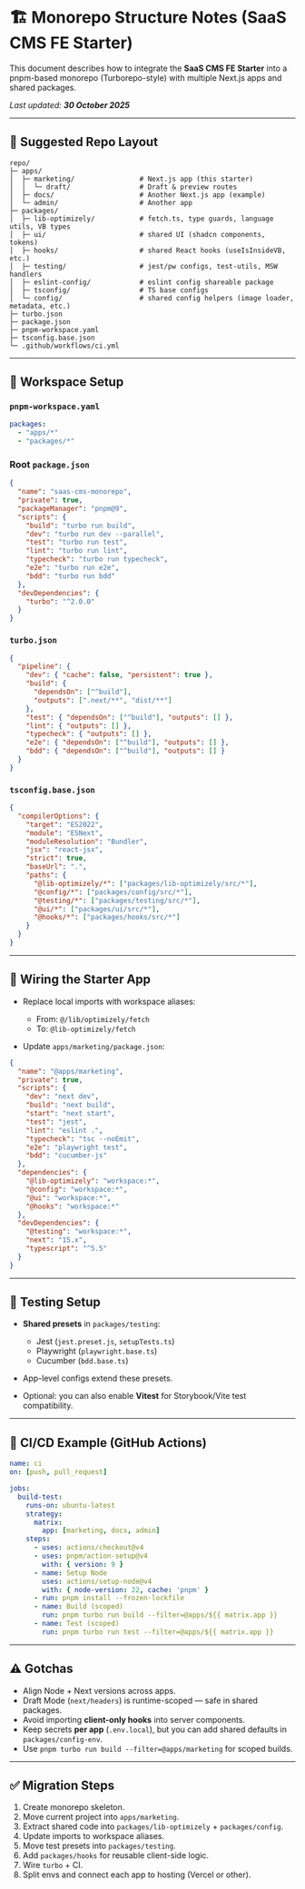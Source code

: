 # 🏗️ Monorepo Structure Notes (SaaS CMS FE Starter)

This document describes how to integrate the **SaaS CMS FE Starter** into a pnpm-based monorepo (Turborepo-style) with multiple Next.js apps and shared packages.

_Last updated: **30 October 2025**_

---

## 📁 Suggested Repo Layout

```
repo/
├─ apps/
│  ├─ marketing/                # Next.js app (this starter)
│  │  └─ draft/                 # Draft & preview routes
│  ├─ docs/                     # Another Next.js app (example)
│  └─ admin/                    # Another app
├─ packages/
│  ├─ lib-optimizely/           # fetch.ts, type guards, language utils, VB types
│  ├─ ui/                       # shared UI (shadcn components, tokens)
│  ├─ hooks/                    # shared React hooks (useIsInsideVB, etc.)
│  ├─ testing/                  # jest/pw configs, test-utils, MSW handlers
│  ├─ eslint-config/            # eslint config shareable package
│  ├─ tsconfig/                 # TS base configs
│  └─ config/                   # shared config helpers (image loader, metadata, etc.)
├─ turbo.json
├─ package.json
├─ pnpm-workspace.yaml
├─ tsconfig.base.json
└─ .github/workflows/ci.yml
```

---

## 🔌 Workspace Setup

### `pnpm-workspace.yaml`
```yaml
packages:
  - "apps/*"
  - "packages/*"
```

### Root `package.json`
```json
{
  "name": "saas-cms-monorepo",
  "private": true,
  "packageManager": "pnpm@9",
  "scripts": {
    "build": "turbo run build",
    "dev": "turbo run dev --parallel",
    "test": "turbo run test",
    "lint": "turbo run lint",
    "typecheck": "turbo run typecheck",
    "e2e": "turbo run e2e",
    "bdd": "turbo run bdd"
  },
  "devDependencies": {
    "turbo": "^2.0.0"
  }
}
```

### `turbo.json`
```json
{
  "pipeline": {
    "dev": { "cache": false, "persistent": true },
    "build": {
      "dependsOn": ["^build"],
      "outputs": [".next/**", "dist/**"]
    },
    "test": { "dependsOn": ["^build"], "outputs": [] },
    "lint": { "outputs": [] },
    "typecheck": { "outputs": [] },
    "e2e": { "dependsOn": ["^build"], "outputs": [] },
    "bdd": { "dependsOn": ["^build"], "outputs": [] }
  }
}
```

### `tsconfig.base.json`
```json
{
  "compilerOptions": {
    "target": "ES2022",
    "module": "ESNext",
    "moduleResolution": "Bundler",
    "jsx": "react-jsx",
    "strict": true,
    "baseUrl": ".",
    "paths": {
      "@lib-optimizely/*": ["packages/lib-optimizely/src/*"],
      "@config/*": ["packages/config/src/*"],
      "@testing/*": ["packages/testing/src/*"],
      "@ui/*": ["packages/ui/src/*"],
      "@hooks/*": ["packages/hooks/src/*"]
    }
  }
}
```

---

## 🔄 Wiring the Starter App

- Replace local imports with workspace aliases:  
  - From: `@/lib/optimizely/fetch`  
  - To: `@lib-optimizely/fetch`

- Update `apps/marketing/package.json`:
```json
{
  "name": "@apps/marketing",
  "private": true,
  "scripts": {
    "dev": "next dev",
    "build": "next build",
    "start": "next start",
    "test": "jest",
    "lint": "eslint .",
    "typecheck": "tsc --noEmit",
    "e2e": "playwright test",
    "bdd": "cucumber-js"
  },
  "dependencies": {
    "@lib-optimizely": "workspace:*",
    "@config": "workspace:*",
    "@ui": "workspace:*",
    "@hooks": "workspace:*"
  },
  "devDependencies": {
    "@testing": "workspace:*",
    "next": "15.x",
    "typescript": "^5.5"
  }
}
```

---

## 🧪 Testing Setup

- **Shared presets** in `packages/testing`:
  - Jest (`jest.preset.js`, `setupTests.ts`)
  - Playwright (`playwright.base.ts`)
  - Cucumber (`bdd.base.ts`)

- App-level configs extend these presets.  
- Optional: you can also enable **Vitest** for Storybook/Vite test compatibility.

---

## 🚀 CI/CD Example (GitHub Actions)

```yaml
name: ci
on: [push, pull_request]

jobs:
  build-test:
    runs-on: ubuntu-latest
    strategy:
      matrix:
        app: [marketing, docs, admin]
    steps:
      - uses: actions/checkout@v4
      - uses: pnpm/action-setup@v4
        with: { version: 9 }
      - name: Setup Node
        uses: actions/setup-node@v4
        with: { node-version: 22, cache: 'pnpm' }
      - run: pnpm install --frozen-lockfile
      - name: Build (scoped)
        run: pnpm turbo run build --filter=@apps/${{ matrix.app }}
      - name: Test (scoped)
        run: pnpm turbo run test --filter=@apps/${{ matrix.app }}
```

---

## ⚠️ Gotchas

- Align Node + Next versions across apps.  
- Draft Mode (`next/headers`) is runtime-scoped — safe in shared packages.  
- Avoid importing **client-only hooks** into server components.  
- Keep secrets **per app** (`.env.local`), but you can add shared defaults in `packages/config-env`.  
- Use `pnpm turbo run build --filter=@apps/marketing` for scoped builds.

---

## ✅ Migration Steps

1. Create monorepo skeleton.  
2. Move current project into `apps/marketing`.  
3. Extract shared code into `packages/lib-optimizely` + `packages/config`.  
4. Update imports to workspace aliases.  
5. Move test presets into `packages/testing`.  
6. Add `packages/hooks` for reusable client-side logic.  
7. Wire `turbo` + CI.  
8. Split envs and connect each app to hosting (Vercel or other).
